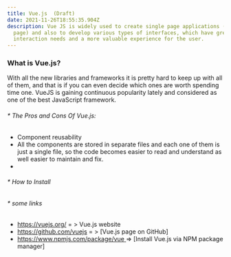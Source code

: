 ```yaml
---
title: Vue.js  (Draft)
date: 2021-11-26T18:55:35.904Z
description: Vue JS is widely used to create single page applications (single
  page) and also to develop various types of interfaces, which have greater
  interaction needs and a more valuable experience for the user.
---
```

### **What is Vue.js?**

With all the new libraries and frameworks it is pretty hard to keep up with all of them, and that is if you can even decide which ones are worth spending time one. VueJS is gaining continuous popularity lately and considered as one of the best JavaScript framework.

###### \* The Pros and Cons Of Vue.js:

* Component reusability
* All the components are stored in separate files and each one of them is just a single file, so the code becomes easier to read and understand as well easier to maintain and fix.
*

###### \* How to Install

###### \* some links

* <https://vuejs.org/>   = > Vue.js website
* <https://github.com/vuejs>   = > \[Vue.js page on GitHub]
* [https://www.npmjs.com/package/vue ](https://www.npmjs.com/package/vue)  => \[Install Vue.js via NPM package manager]
